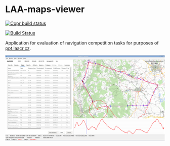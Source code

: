 # LAA-maps-viewer

[![Copr build status](https://copr.fedorainfracloud.org/coprs/jmlich/laa/package/viewer/status_image/last_build.png)](https://copr.fedorainfracloud.org/coprs/jmlich/laa/package/viewer/)

[![Build Status](https://travis-ci.org/DCGM/LAA-maps-viewer.svg?branch=master)](https://travis-ci.org/DCGM/LAA-maps-viewer)

Application for evaluation of navigation competition tasks for purposes of [ppt.laacr.cz](http://ppt.laacr.cz).

![](docs/screenshot.jpg)
